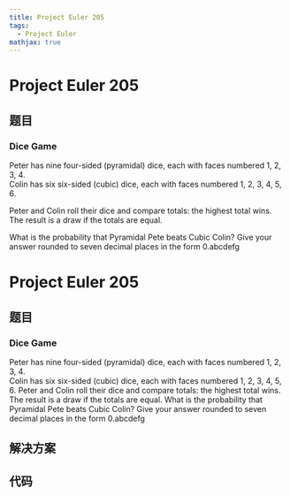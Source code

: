 ```yaml
---
title: Project Euler 205
tags:
  - Project Euler
mathjax: true
---
```

<escape><!-- more --></escape>
    
# Project Euler 205
## 题目
### Dice Game

Peter has nine four-sided (pyramidal) dice, each with faces numbered 1, 2, 3, 4.<br />
Colin has six six-sided (cubic) dice, each with faces numbered 1, 2, 3, 4, 5, 6.

Peter and Colin roll their dice and compare totals: the highest total wins. The result is a draw if the totals are equal.

What is the probability that Pyramidal Pete beats Cubic Colin? Give your answer rounded to seven decimal places in the form 0.abcdefg


# Project Euler 205
## 题目
### Dice Game

Peter has nine four-sided (pyramidal) dice, each with faces numbered 1, 2, 3, 4.<br>Colin has six six-sided (cubic) dice, each with faces numbered 1, 2, 3, 4, 5, 6.
Peter and Colin roll their dice and compare totals: the highest total wins. The result is a draw if the totals are equal.
What is the probability that Pyramidal Pete beats Cubic Colin? Give your answer rounded to seven decimal places in the form 0.abcdefg


## 解决方案


## 代码


